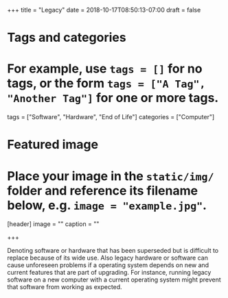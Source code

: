 +++
title = "Legacy"
date = 2018-10-17T08:50:13-07:00
draft = false

# Tags and categories
# For example, use `tags = []` for no tags, or the form `tags = ["A Tag", "Another Tag"]` for one or more tags.
tags = ["Software", "Hardware", "End of Life"]
categories = ["Computer"]

# Featured image
# Place your image in the `static/img/` folder and reference its filename below, e.g. `image = "example.jpg"`.
[header]
image = ""
caption = ""

+++

Denoting software or hardware that has been superseded but is difficult to replace because of its wide use. Also legacy hardware or software can cause unforeseen problems if a operating system depends on new and current features that are part of upgrading. For instance, running legacy software on a new computer with a current operating system might prevent that software from working as expected.
